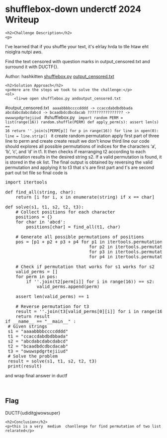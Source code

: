  

<!DOCTYPE html>
<html>
 
<body>
    <h1>shufflebox-down underctf 2024 Writeup </h1>

    <h2>Challenge Description</h2>
    <p> 
I've learned that if you shuffle your text, it's elrlay hrda to tlle htaw eht nioiglra nutpi aws.

Find the text censored with question marks in output_censored.txt and surround it with DUCTF{}.

Author: hashkitten
<a href="https://cybersecctf.github.io/blog/2024/downunderctf2024/shufflebox/shufflebox.py">shufflebox.py</a> <a href="https://cybersecctf.github.io/blog/2024/downunderctf2024/shufflebox/output_censored.txt">output_censored.txt</a>
     </p>

    <h2>Solution Approach</h2>
    <p>Here are the steps we took to solve the challenge:</p>
    <ol> 
        <li>we open shufflebox.py andoutput_censored.txt
#output_censored.txt
<code>
aaaabbbbccccdddd -> ccaccdabdbdbbada
abcdabcdabcdabcd -> bcaadbdcdbcdacab
???????????????? -> owuwspdgrtejiiud
</code>
#shufflebox.py
<code>
import random
PERM = list(range(16))
random.shuffle(PERM)
def apply_perm(s):
	assert len(s) == 16
	return ''.join(s[PERM[p]] for p in range(16))
for line in open(0):
	line = line.strip()
</code>
it create random permutation apply first part of  three line to perm and create create result
we don't know third line our code should explores all possible permutations of indices for the characters ‘a’, ‘b’, ‘c’, and ‘d’ in t1. It then checks if rearranging t2 according to each permutation results in the desired string s2. If a valid permutation is found, it is stored in the ok list. The final output is obtained by reversing the valid permutation and applying it to t3 that s's are first part and t's are second  part out txt file
so final code is 
<pre>
import itertools

def find_all(string, char):
    return [i for i, x in enumerate(string) if x == char]

def solve(s1, t1, s2, t2, t3):
    # Collect positions for each character
    positions = {}
    for char in 'abcd':
        positions[char] = find_all(t1, char)

    # Generate all possible permutations of positions
    pos = [p1 + p2 + p3 + p4 for p1 in itertools.permutations(positions['a'])
                                for p2 in itertools.permutations(positions['b'])
                                for p3 in itertools.permutations(positions['c'])
                                for p4 in itertools.permutations(positions['d'])]

    # Check if permutation that works for s1 works for s2
    valid_perms = []
    for perm in pos:
        if ''.join(t2[perm[i]] for i in range(16)) == s2:
            valid_perms.append(perm)

    assert len(valid_perms) == 1

    # Reverse permutation for t3
    result = ''.join(t3[valid_perms[0][i]] for i in range(16))
    return result
if __name__ == "__main__" :
 # Given strings
 s1 = "aaaabbbbccccdddd"
 t1 = "ccaccdabdbdbbada"
 s2 = "abcdabcdabcdabcd"
 t2 = "bcaadbdcdbcdacab"
 t3 = "owuwspdgrtejiiud"
 # Solve the problem
 result = solve(s1, t1, s2, t2, t3)
 print(result)
</pre> 
and wrap final answer in ductf
   </ol>
<br>
    <h2>Flag</h2>
    <p class="flag">DUCTF{udiditgjwowsuper}
</p>

    <h2>Conclusion</h2>
    <p>this is a very  medium  chanllenge for find permutation of two list relarated</p>

</body>
</html>
